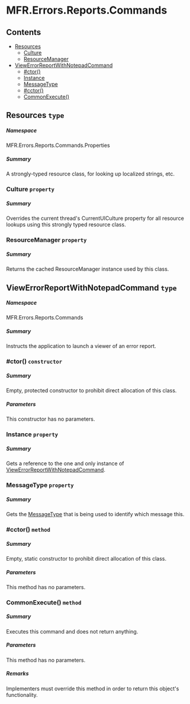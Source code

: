 <a name='assembly'></a>
# MFR.Errors.Reports.Commands

## Contents

- [Resources](#T-MFR-Errors-Reports-Commands-Properties-Resources 'MFR.Errors.Reports.Commands.Properties.Resources')
  - [Culture](#P-MFR-Errors-Reports-Commands-Properties-Resources-Culture 'MFR.Errors.Reports.Commands.Properties.Resources.Culture')
  - [ResourceManager](#P-MFR-Errors-Reports-Commands-Properties-Resources-ResourceManager 'MFR.Errors.Reports.Commands.Properties.Resources.ResourceManager')
- [ViewErrorReportWithNotepadCommand](#T-MFR-Errors-Reports-Commands-ViewErrorReportWithNotepadCommand 'MFR.Errors.Reports.Commands.ViewErrorReportWithNotepadCommand')
  - [#ctor()](#M-MFR-Errors-Reports-Commands-ViewErrorReportWithNotepadCommand-#ctor 'MFR.Errors.Reports.Commands.ViewErrorReportWithNotepadCommand.#ctor')
  - [Instance](#P-MFR-Errors-Reports-Commands-ViewErrorReportWithNotepadCommand-Instance 'MFR.Errors.Reports.Commands.ViewErrorReportWithNotepadCommand.Instance')
  - [MessageType](#P-MFR-Errors-Reports-Commands-ViewErrorReportWithNotepadCommand-MessageType 'MFR.Errors.Reports.Commands.ViewErrorReportWithNotepadCommand.MessageType')
  - [#cctor()](#M-MFR-Errors-Reports-Commands-ViewErrorReportWithNotepadCommand-#cctor 'MFR.Errors.Reports.Commands.ViewErrorReportWithNotepadCommand.#cctor')
  - [CommonExecute()](#M-MFR-Errors-Reports-Commands-ViewErrorReportWithNotepadCommand-CommonExecute 'MFR.Errors.Reports.Commands.ViewErrorReportWithNotepadCommand.CommonExecute')

<a name='T-MFR-Errors-Reports-Commands-Properties-Resources'></a>
## Resources `type`

##### Namespace

MFR.Errors.Reports.Commands.Properties

##### Summary

A strongly-typed resource class, for looking up localized strings, etc.

<a name='P-MFR-Errors-Reports-Commands-Properties-Resources-Culture'></a>
### Culture `property`

##### Summary

Overrides the current thread's CurrentUICulture property for all
  resource lookups using this strongly typed resource class.

<a name='P-MFR-Errors-Reports-Commands-Properties-Resources-ResourceManager'></a>
### ResourceManager `property`

##### Summary

Returns the cached ResourceManager instance used by this class.

<a name='T-MFR-Errors-Reports-Commands-ViewErrorReportWithNotepadCommand'></a>
## ViewErrorReportWithNotepadCommand `type`

##### Namespace

MFR.Errors.Reports.Commands

##### Summary

Instructs the application to launch a viewer of an error report.

<a name='M-MFR-Errors-Reports-Commands-ViewErrorReportWithNotepadCommand-#ctor'></a>
### #ctor() `constructor`

##### Summary

Empty, protected constructor to prohibit direct allocation of this class.

##### Parameters

This constructor has no parameters.

<a name='P-MFR-Errors-Reports-Commands-ViewErrorReportWithNotepadCommand-Instance'></a>
### Instance `property`

##### Summary

Gets a reference to the one and only instance of
[ViewErrorReportWithNotepadCommand](#T-MFR-Errors-Reports-Commands-ViewErrorReportWithNotepadCommand 'MFR.Errors.Reports.Commands.ViewErrorReportWithNotepadCommand').

<a name='P-MFR-Errors-Reports-Commands-ViewErrorReportWithNotepadCommand-MessageType'></a>
### MessageType `property`

##### Summary

Gets the
[MessageType](#T-MFR-MessageType 'MFR.MessageType')
that is
being used to identify which message this.

<a name='M-MFR-Errors-Reports-Commands-ViewErrorReportWithNotepadCommand-#cctor'></a>
### #cctor() `method`

##### Summary

Empty, static constructor to prohibit direct allocation of this class.

##### Parameters

This method has no parameters.

<a name='M-MFR-Errors-Reports-Commands-ViewErrorReportWithNotepadCommand-CommonExecute'></a>
### CommonExecute() `method`

##### Summary

Executes this command and does not return anything.

##### Parameters

This method has no parameters.

##### Remarks

Implementers must override this method in order to return this
object's functionality.
